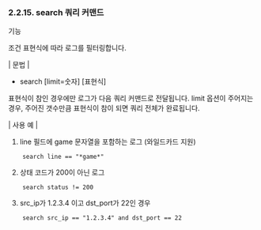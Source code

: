 ### 2.2.15. search 쿼리 커맨드


기능

조건 표현식에 따라 로그를 필터링합니다.

\| 문법 \|

* search [limit=숫자] [표현식]

표현식이 참인 경우에만 로그가 다음 쿼리 커맨드로 전달됩니다. limit 옵션이 주어지는 경우, 주어진 갯수만큼 표현식이 참이 되면 쿼리 전체가 완료됩니다.

\| 사용 예 \|

1) line 필드에 game 문자열을 포함하는 로그 (와일드카드 지원)

~~~
	search line == "*game*"
~~~

2) 상태 코드가 200이 아닌 로그

~~~
	search status != 200
~~~

3) src_ip가 1.2.3.4 이고 dst_port가 22인 경우

~~~
	search src_ip == "1.2.3.4" and dst_port == 22
~~~

